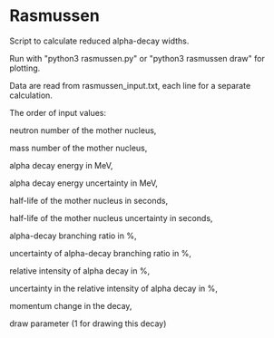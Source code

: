 # Rasmussen
Script to calculate reduced alpha-decay widths.


Run with "python3 rasmussen.py" or "python3 rasmussen draw" for plotting.


Data are read from rasmussen_input.txt, each line for a separate calculation.


The order of input values:

  neutron number of the mother nucleus, 

  mass number of the mother nucleus, 

  alpha decay energy in MeV, 

  alpha decay energy uncertainty in MeV, 

  half-life of the mother nucleus in seconds, 

  half-life of the mother nucleus uncertainty in seconds, 

  alpha-decay branching ratio in %, 

  uncertainty of alpha-decay branching ratio in %, 

  relative intensity of alpha decay in %, 

  uncertainty in the relative intensity of alpha decay in %, 

  momentum change in the decay, 

  draw parameter (1 for drawing this decay)

